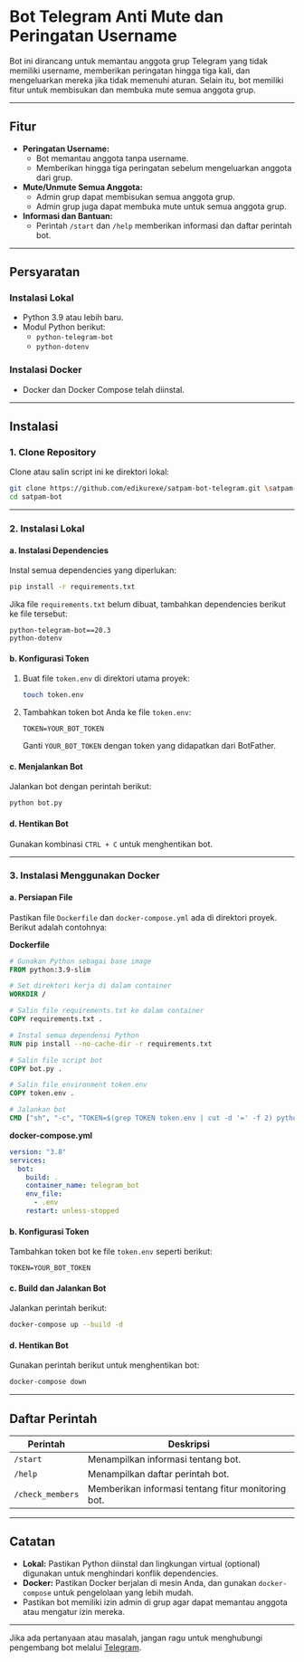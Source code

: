 
# **Bot Telegram Anti Mute dan Peringatan Username**

Bot ini dirancang untuk memantau anggota grup Telegram yang tidak memiliki username, memberikan peringatan hingga tiga kali, dan mengeluarkan mereka jika tidak memenuhi aturan. Selain itu, bot memiliki fitur untuk membisukan dan membuka mute semua anggota grup.

---

## **Fitur**
- **Peringatan Username:**
  - Bot memantau anggota tanpa username.
  - Memberikan hingga tiga peringatan sebelum mengeluarkan anggota dari grup.
- **Mute/Unmute Semua Anggota:**
  - Admin grup dapat membisukan semua anggota grup.
  - Admin grup juga dapat membuka mute untuk semua anggota grup.
- **Informasi dan Bantuan:**
  - Perintah `/start` dan `/help` memberikan informasi dan daftar perintah bot.

---

## **Persyaratan**
### **Instalasi Lokal**
- Python 3.9 atau lebih baru.
- Modul Python berikut:
  - `python-telegram-bot`
  - `python-dotenv`

### **Instalasi Docker**
- Docker dan Docker Compose telah diinstal.

---

## **Instalasi**

### **1. Clone Repository**
Clone atau salin script ini ke direktori lokal:
```bash
git clone https://github.com/edikurexe/satpam-bot-telegram.git \satpam-bot
cd satpam-bot
```

---

### **2. Instalasi Lokal**

#### **a. Instalasi Dependencies**
Instal semua dependencies yang diperlukan:
```bash
pip install -r requirements.txt
```

Jika file `requirements.txt` belum dibuat, tambahkan dependencies berikut ke file tersebut:
```
python-telegram-bot==20.3
python-dotenv
```

#### **b. Konfigurasi Token**
1. Buat file `token.env` di direktori utama proyek:
   ```bash
   touch token.env
   ```
2. Tambahkan token bot Anda ke file `token.env`:
   ```
   TOKEN=YOUR_BOT_TOKEN
   ```
   Ganti `YOUR_BOT_TOKEN` dengan token yang didapatkan dari BotFather.

#### **c. Menjalankan Bot**
Jalankan bot dengan perintah berikut:
```bash
python bot.py
```

#### **d. Hentikan Bot**
Gunakan kombinasi `CTRL + C` untuk menghentikan bot.

---

### **3. Instalasi Menggunakan Docker**

#### **a. Persiapan File**
Pastikan file `Dockerfile` dan `docker-compose.yml` ada di direktori proyek. Berikut adalah contohnya:

**Dockerfile**
```Dockerfile
# Gunakan Python sebagai base image
FROM python:3.9-slim

# Set direktori kerja di dalam container
WORKDIR /

# Salin file requirements.txt ke dalam container
COPY requirements.txt .

# Instal semua dependensi Python
RUN pip install --no-cache-dir -r requirements.txt

# Salin file script bot
COPY bot.py .

# Salin file environment token.env
COPY token.env .

# Jalankan bot
CMD ["sh", "-c", "TOKEN=$(grep TOKEN token.env | cut -d '=' -f 2) python3 bot.py"]
```

**docker-compose.yml**
```yaml
version: "3.8"
services:
  bot:
    build: .
    container_name: telegram_bot
    env_file:
      - .env
    restart: unless-stopped
```

#### **b. Konfigurasi Token**
Tambahkan token bot ke file `token.env` seperti berikut:
```
TOKEN=YOUR_BOT_TOKEN
```

#### **c. Build dan Jalankan Bot**
Jalankan perintah berikut:
```bash
docker-compose up --build -d
```

#### **d. Hentikan Bot**
Gunakan perintah berikut untuk menghentikan bot:
```bash
docker-compose down
```

---

## **Daftar Perintah**
| Perintah         | Deskripsi                                           |
|-------------------|----------------------------------------------------|
| `/start`          | Menampilkan informasi tentang bot.                 |
| `/help`           | Menampilkan daftar perintah bot.                   |
| `/check_members`  | Memberikan informasi tentang fitur monitoring bot. |

---

## **Catatan**
- **Lokal:** Pastikan Python diinstal dan lingkungan virtual (optional) digunakan untuk menghindari konflik dependencies.
- **Docker:** Pastikan Docker berjalan di mesin Anda, dan gunakan `docker-compose` untuk pengelolaan yang lebih mudah.
- Pastikan bot memiliki izin admin di grup agar dapat memantau anggota atau mengatur izin mereka.

---

Jika ada pertanyaan atau masalah, jangan ragu untuk menghubungi pengembang bot melalui [Telegram](https://t.me/edikurbot).
